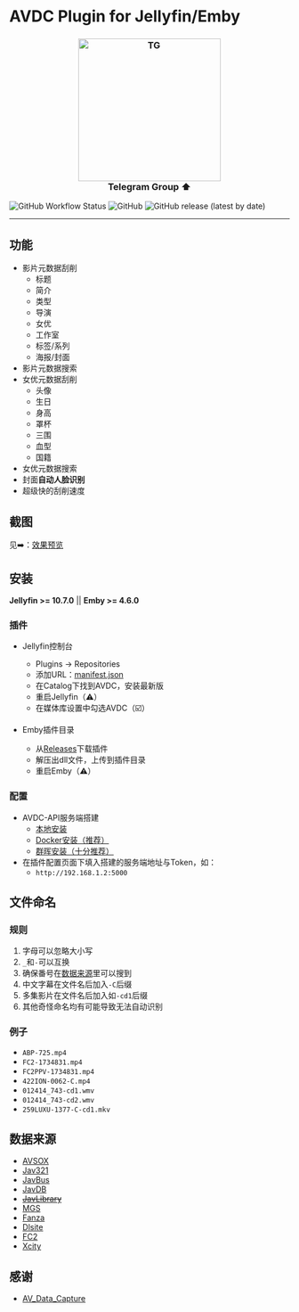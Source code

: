 # AVDC Plugin for Jellyfin/Emby

<h3 align="center">
  <img src="https://raw.githubusercontent.com/xjasonlyu/jellyfin-plugin-avdc/main/tg-qrcode.png" alt="TG" width="256">
  <br>Telegram Group ⬆️<br>
</h3>

![GitHub Workflow Status](https://img.shields.io/github/workflow/status/xjasonlyu/jellyfin-plugin-avdc/Build%20Plugin)
![GitHub](https://img.shields.io/github/license/xjasonlyu/jellyfin-plugin-avdc)
![GitHub release (latest by date)](https://img.shields.io/github/v/release/xjasonlyu/jellyfin-plugin-avdc)

----------

## 功能

- 影片元数据刮削
  - 标题
  - 简介
  - 类型
  - 导演
  - 女优
  - 工作室
  - 标签/系列
  - 海报/封面
- 影片元数据搜索
- 女优元数据刮削
  - 头像
  - 生日
  - 身高
  - 罩杯
  - 三围
  - 血型
  - 国籍
- 女优元数据搜索
- 封面**自动人脸识别**
- 超级快的刮削速度

## 截图

见➡️：[效果预览](preview/README.md)

## 安装

**Jellyfin >= 10.7.0** || **Emby >= 4.6.0**

### 插件

- Jellyfin控制台
  - Plugins -> Repositories
  - 添加URL：[manifest.json](https://raw.githubusercontent.com/xjasonlyu/jellyfin-plugin-avdc/main/manifest.json)
  - 在Catalog下找到AVDC，安装最新版
  - 重启Jellyfin（⚠️）
  - 在媒体库设置中勾选AVDC（☑️）

- Emby插件目录
  - 从[Releases](https://github.com/xjasonlyu/jellyfin-plugin-avdc/releases)下载插件
  - 解压出dll文件，上传到插件目录
  - 重启Emby（⚠️）

### 配置

- AVDC-API服务端搭建
  - [本地安装](https://github.com/xjasonlyu/avdc-api/wiki/%E6%9C%AC%E5%9C%B0%E5%AE%89%E8%A3%85)
  - [Docker安装（推荐）](https://github.com/xjasonlyu/avdc-api/wiki/Docker%E5%AE%89%E8%A3%85%EF%BC%88%E6%8E%A8%E8%8D%90%EF%BC%89)
  - [群晖安装（十分推荐）](https://github.com/xjasonlyu/avdc-api/wiki/Synology-%E7%BE%A4%E6%99%96%E5%AE%89%E8%A3%85%EF%BC%88%E5%8D%81%E5%88%86%E6%8E%A8%E8%8D%90%EF%BC%89)
- 在插件配置页面下填入搭建的服务端地址与Token，如：
  - `http://192.168.1.2:5000`

## 文件命名

### 规则

1. 字母可以忽略大小写
2. `_`和`-`可以互换
3. 确保番号在[数据来源](#数据来源)里可以搜到
4. 中文字幕在文件名后加入`-C`后缀
5. 多集影片在文件名后加入如`-cd1`后缀
6. 其他奇怪命名均有可能导致无法自动识别

### 例子

- `ABP-725.mp4`
- `FC2-1734831.mp4`
- `FC2PPV-1734831.mp4`
- `422ION-0062-C.mp4`
- `012414_743-cd1.wmv`
- `012414_743-cd2.wmv`
- `259LUXU-1377-C-cd1.mkv`

## 数据来源

- [AVSOX](https://tellme.pw/avsox)
- [Jav321](https://www.jav321.com/)
- [JavBus](https://www.javbus.com/)
- [JavDB](https://javdb.com/)
- [~~JavLibrary~~](http://www.javlibrary.com/)
- [MGS](https://www.mgstage.com/)
- [Fanza](https://www.dmm.co.jp/)
- [Dlsite](https://www.dlsite.com/)
- [FC2](https://adult.contents.fc2.com/)
- [Xcity](https://xcity.jp/main/)

## 感谢

- [AV_Data_Capture](https://github.com/yoshiko2/AV_Data_Capture)
